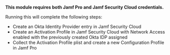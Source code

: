 **This module requires both Jamf Pro and Jamf Security Cloud credentials.**

Running this will complete the following steps:

- Create an Okta Identity Provider entry in Jamf Security Cloud
- Create an Activation Profile in Jamf Security Cloud with Network Access enabled with the previously created Okta IDP assigned
- Collect the Activation Profile plist and create a new Configuration Profile in Jamf Pro